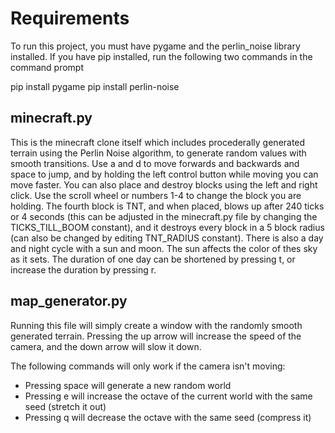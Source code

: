 # Requirements

To run this project, you must have pygame and the perlin_noise library installed. If you have pip installed, run the following two commands in the command prompt

pip install pygame
pip install perlin-noise

## minecraft.py

This is the minecraft clone itself which includes procederally generated terrain using the Perlin Noise algorithm, to generate random values with smooth transitions. Use a and d to move
forwards and backwards and space to jump, and by holding the left control button while moving you can move faster. You can also place and destroy blocks using the left and right click. Use the scroll wheel or numbers 1-4 to change the block you are holding.
The fourth block is TNT, and when placed, blows up after 240 ticks or 4 seconds (this can be adjusted in the minecraft.py file by changing the TICKS_TILL_BOOM constant), and it destroys every
block in a 5 block radius (can also be changed by editing TNT_RADIUS constant). There is also a day and night cycle with a sun and moon. The sun affects the color of thes sky as it sets. The duration
of one day can be shortened by pressing t, or increase the duration by pressing r.

## map_generator.py

Running this file will simply create a window with the randomly smooth generated terrain. Pressing the up arrow will increase the speed of the camera, and the down arrow will slow it down. 

The following commands will only work if the camera isn't moving:

- Pressing space will generate a new random world
- Pressing e will increase the octave of the current world with the same seed (stretch it out)
- Pressing q will decrease the octave with the same seed (compress it)
  
